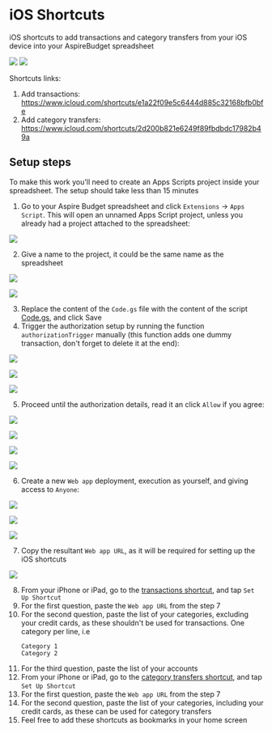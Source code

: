 # iOS Shortcuts

iOS shortcuts to add transactions and category transfers from your iOS device into your AspireBudget spreadsheet

![](./screenshots/add-transaction.jpg)
![](./screenshots/add-category-transfer.jpg)

Shortcuts links:
1. Add transactions: https://www.icloud.com/shortcuts/e1a22f09e5c6444d885c32168bfb0bfe
2. Add category transfers: https://www.icloud.com/shortcuts/2d200b821e6249f89fbdbdc17982b49a

## Setup steps

To make this work you'll need to create an Apps Scripts project inside your spreadsheet. The setup should take less than 15 minutes

1. Go to your Aspire Budget spreadsheet and click `Extensions` -> `Apps Script`. This will open an unnamed Apps Script project, unless you already had a project attached to the spreadsheet:

![](./screenshots/setup-step-1.png)

2. Give a name to the project, it could be the same name as the spreadsheet

![](./screenshots/setup-step-2.1.png)

![](./screenshots/setup-step-2.2.png)

3. Replace the content of the `Code.gs` file with the content of the script [Code.gs](./Code.gs), and click Save
4. Trigger the authorization setup by running the function `authorizationTrigger` manually (this function adds one dummy transaction, don't forget to delete it at the end):

![](./screenshots/setup-step-4.1.png)

![](./screenshots/setup-step-4.2.png)

![](./screenshots/setup-step-4.3.png)

5. Proceed until the authorization details, read it an click `Allow` if you agree:

![](./screenshots/setup-step-4.4.png)

![](./screenshots/setup-step-4.5.png)

![](./screenshots/setup-step-4.6.png)

![](./screenshots/setup-step-4.7.png)

6. Create a new `Web app` deployment, execution as yourself, and giving access to `Anyone`:

![](./screenshots/setup-step-5.1.png)

![](./screenshots/setup-step-5.2.png)

![](./screenshots/setup-step-5.3.png)

7. Copy the resultant `Web app URL`, as it will be required for setting up the iOS shortcuts

![](./screenshots/setup-step-6.png)

8. From your iPhone or iPad, go to the [transactions shortcut](https://www.icloud.com/shortcuts/e1a22f09e5c6444d885c32168bfb0bfe), and tap `Set Up Shortcut`
9. For the first question, paste the `Web app URL` from the step 7
10. For the second question, paste the list of your categories, excluding your credit cards, as these shouldn't be used for transactions. One category per line, i.e
    ```
    Category 1
    Category 2
    ```
11. For the third question, paste the list of your accounts
12. From your iPhone or iPad, go to the [category transfers shortcut](https://www.icloud.com/shortcuts/2d200b821e6249f89fbdbdc17982b49a), and tap `Set Up Shortcut`
13. For the first question, paste the `Web app URL` from the step 7
14. For the second question, paste the list of your categories, including your credit cards, as these can be used for category transfers
15. Feel free to add these shortcuts as bookmarks in your home screen
